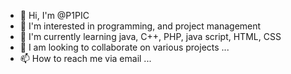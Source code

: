 - 👋 Hi, I'm @P1PIC
- 👀 I'm interested in programming, and project management
- 🌱 I'm currently learning java, C++, PHP, java script, HTML, CSS
- 💞️ I am looking to collaborate on various projects ...
- 📫 How to reach me via email ...

<!---
P1PIC/P1PIC is a ✨ special ✨ repository because its `README.md` (this file) appears on your GitHub profile.
You can click the Preview link to take a look at your changes.
--->

